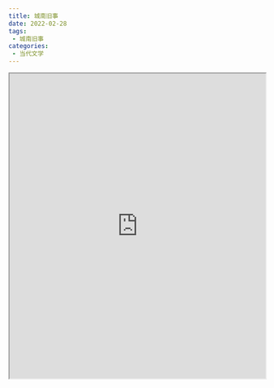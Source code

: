 ```yaml
---
title: 城南旧事
date: 2022-02-28
tags:
 - 城南旧事
categories:
 - 当代文学
---
```




<iframe src="http://localhost:8080/pdf/web/viewer.html?file=https://vkceyugu.cdn.bspapp.com/VKCEYUGU-e9075d72-0451-48df-afe1-d46932ae4554/ecff7281-9586-42ec-a2ef-715583d55c69.pdf" width="100%" height="600px"></iframe>